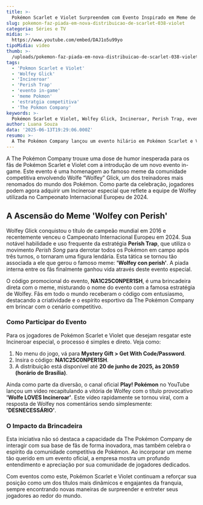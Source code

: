 ```yaml
---
title: >-
  Pokémon Scarlet e Violet Surpreendem com Evento Inspirado em Meme de Wolfey Glick
slug: pokemon-faz-piada-em-nova-distribuicao-de-scarlet-038-violet
categoria: Séries e TV
midia: >-
  https://www.youtube.com/embed/DAJ1o5u99yo
tipoMidia: video
thumb: >-
  /uploads/pokemon-faz-piada-em-nova-distribuicao-de-scarlet-038-violet-preview.jpg
tags:
  - 'Pokmon Scarlet e Violet'
  - 'Wolfey Glick'
  - 'Incineroar'
  - 'Perish Trap'
  - 'evento in-game'
  - 'meme Pokmon'
  - 'estratgia competitiva'
  - 'The Pokmon Company'
keywords: >-
  Pokémon Scarlet e Violet, Wolfey Glick, Incineroar, Perish Trap, evento in-game, meme Pokémon, estratégia competitiva, The Pokémon Company
author: Luana Souza
data: '2025-06-13T19:29:06.000Z'
resumo: >-
  A The Pokémon Company lançou um evento hilário em Pokémon Scarlet e Violet, celebrando um meme popular do cenário competitivo com um Incineroar especial. O código promocional faz referência direta à famosa estratégia de 'Perish Trap' de Wolfe Glick, encantando os fãs ao redor do mundo.
---
```


A The Pokémon Company trouxe uma dose de humor inesperada para os fãs de Pokémon Scarlet e Violet com a introdução de um novo evento in-game. Este evento é uma homenagem ao famoso meme da comunidade competitiva envolvendo Wolfe “Wolfey” Glick, um dos treinadores mais renomados do mundo dos Pokémon. Como parte da celebração, jogadores podem agora adquirir um Incineroar especial que reflete a equipe de Wolfey utilizada no Campeonato Internacional Europeu de 2024.

## A Ascensão do Meme 'Wolfey con Perish'

Wolfey Glick conquistou o título de campeão mundial em 2016 e recentemente venceu o Campeonato Internacional Europeu em 2024. Sua notável habilidade e uso frequente da estratégia **Perish Trap**, que utiliza o movimento _Perish Song_ para derrotar todos os Pokémon em campo após três turnos, o tornaram uma figura lendária. Esta tática se tornou tão associada a ele que gerou o famoso meme: **'Wolfey con perish'**. A piada interna entre os fãs finalmente ganhou vida através deste evento especial.

O código promocional do evento, **NA1C25C0NPER1SH**, é uma brincadeira direta com o meme, misturando o nome do evento com a famosa estratégia de Wolfey. Fãs em todo o mundo receberam o código com entusiasmo, destacando a criatividade e o espírito esportivo da The Pokémon Company em brincar com o cenário competitivo.

### Como Participar do Evento

Para os jogadores de Pokémon Scarlet e Violet que desejam resgatar este Incineroar especial, o processo é simples e direto. Veja como:

1. No menu do jogo, vá para **Mystery Gift > Get With Code/Password**.
2. Insira o código: **NA1C25C0NPER1SH**.
3. A distribuição está disponível até **20 de junho de 2025, às 20h59 (horário de Brasília)**.

Ainda como parte da diversão, o canal oficial **Play! Pokémon** no YouTube lançou um vídeo recapitulando a vitória de Wolfey com o título provocativo **'Wolfe LOVES Incineroar'**. Este vídeo rapidamente se tornou viral, com a resposta de Wolfey nos comentários sendo simplesmente: **'DESNECESSÁRIO'**.

### O Impacto da Brincadeira

Esta iniciativa não só destaca a capacidade da The Pokémon Company de interagir com sua base de fãs de forma inovadora, mas também celebra o espírito da comunidade competitiva de Pokémon. Ao incorporar um meme tão querido em um evento oficial, a empresa mostra um profundo entendimento e apreciação por sua comunidade de jogadores dedicados.

Com eventos como este, Pokémon Scarlet e Violet continuam a reforçar sua posição como um dos títulos mais dinâmicos e engajantes da franquia, sempre encontrando novas maneiras de surpreender e entreter seus jogadores ao redor do mundo.